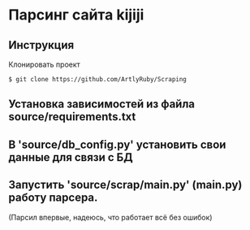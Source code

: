# Парсинг сайта kijiji

## Инструкция

Клонировать проект
```
$ git clone https://github.com/ArtlyRuby/Scraping
```
## Установка зависимостей из файла source/requirements.txt
## В 'source/db_config.py' установить свои данные для связи с БД
## Запустить 'source/scrap/main.py' (main.py) работу парсера.
(Парсил впервые, надеюсь, что работает всё без ошибок)
